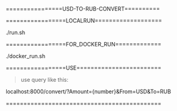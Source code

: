 

================USD-TO-RUB-CONVERT==========




=================LOCALRUN===================

./run.sh

=================FOR_DOCKER_RUN=============

./docker_run.sh

=================USE========================

>use query like this:

localhost:8000/convert/?Amount={number}&From=USD&To=RUB

============================================
